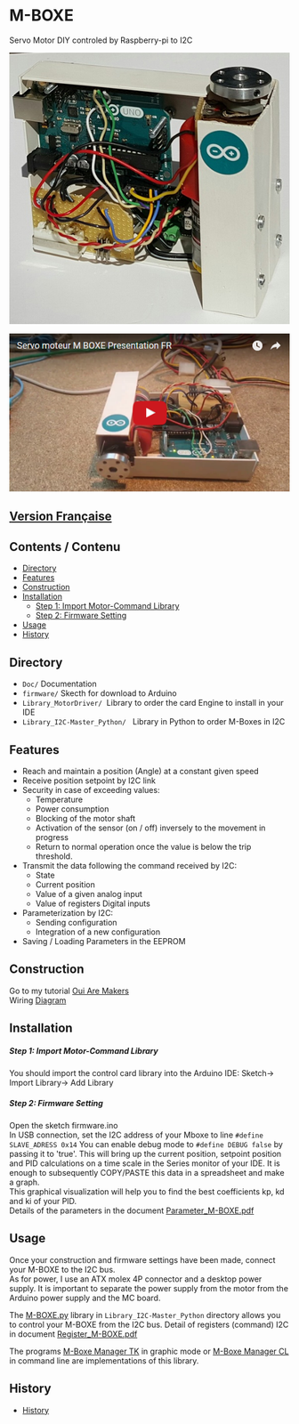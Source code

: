 # M-BOXE

Servo Motor DIY controled by Raspberry-pi to I2C

<img src="https://github.com/Nao974/M-BOXE/blob/master/M-BOXE.jpg" title="Photo M-BOXE" alt="Photo M-Boxe">  


[![](https://github.com/Nao974/M-BOXE/blob/master/doc/M-BOXE_Video.png)](https://youtu.be/asLjmGtZqu0)

## [Version Française](https://github.com/Nao974/M-BOXE/blob/master/README_FR.md)  

## Contents / Contenu

* [Directory](https://github.com/Nao974/M-BOXE/blob/master/README.md#directory)
* [Features](https://github.com/Nao974/M-BOXE/blob/master/README.md#features)
* [Construction](https://github.com/Nao974/M-BOXE/blob/master/README.md#construction)
* [Installation](https://github.com/Nao974/M-BOXE/blob/master/README.md#installation)
	* [Step 1: Import Motor-Command Library](https://github.com/Nao974/M-BOXE/blob/master/README.md#step-1-import-motor-command-library)	
	* [Step 2: Firmware Setting](https://github.com/Nao974/M-BOXE/blob/master/README.md#step-2-firmware-setting)
* [Usage](https://github.com/Nao974/M-BOXE/blob/master/README.md#usage)
* [History](https://github.com/Nao974/M-BOXE/blob/master/README.md#history)


## Directory

* ```Doc/```       Documentation  
* ```firmware/```  Skecth for download to Arduino  
* ```Library_MotorDriver/```  Library to order the card Engine to install in your IDE  
* ```Library_I2C-Master_Python/```   Library in Python to order M-Boxes in I2C  

## Features

* Reach and maintain a position (Angle) at a constant given speed
* Receive position setpoint by I2C link
* Security in case of exceeding values:
	* Temperature
	* Power consumption
	* Blocking of the motor shaft
	* Activation of the sensor (on / off) inversely to the movement in progress
	* Return to normal operation once the value is below the trip threshold.
* Transmit the data following the command received by I2C: 
	* State
	* Current position
	* Value of a given analog input
	* Value of registers Digital inputs
* Parameterization by I2C: 
	* Sending configuration
	* Integration of a new configuration
* Saving / Loading Parameters in the EEPROM  


## Construction

Go to my tutorial [Oui Are Makers](http://ouiaremakers.com/posts/tutoriel-diy-maxi-servo-moteur-i2c)  
Wiring [Diagram](https://github.com/Nao974/M-BOXE/blob/master/doc/Wiring.png)

## Installation

##### Step 1: Import Motor-Command Library

You should import the control card library into the Arduino IDE:
	Sketch-> Import Library-> Add Library


##### Step 2: Firmware Setting

Open the sketch firmware.ino  
In USB connection, set the I2C address of your Mboxe to line ``` #define SLAVE_ADRESS 0x14 ```
You can enable debug mode to ```#define DEBUG false``` by passing it to 'true'. This will bring up the current position, setpoint position and PID calculations on a time scale in the Series monitor of your IDE. It is enough to subsequently COPY/PASTE this data in a spreadsheet and make a graph.  
This graphical visualization will help you to find the best coefficients kp, kd and ki of your PID.  
Details of the parameters in the document [Parameter_M-BOXE.pdf](https://github.com/Nao974/M-BOXE/blob/master/doc/Parameter_M-BOXE.pdf)


## Usage

Once your construction and firmware settings have been made, connect your M-BOXE to the I2C bus.  
As for power, I use an ATX molex 4P connector and a desktop power supply. It is important to separate the power supply from the motor from the Arduino power supply and the MC board.  

The [M-BOXE.py](https://github.com/Nao974/M-BOXE/blob/master/Library_I2C-Master_Python/M-BOXE.py) library in `Library_I2C-Master_Python` directory allows you to control your M-BOXE from the I2C bus.
Detail of registers (command) I2C in document [Register_M-BOXE.pdf](https://github.com/Nao974/M-BOXE/blob/master/doc/Register_I2C_M-BOXE.pdf)  

The programs [M-Boxe Manager TK](https://github.com/Nao974/M-BOXE_Manager_TK) in graphic mode or [M-Boxe Manager CL](https://github.com/Nao974/M-BOXE_Manager_CL) in command line are implementations of this library.  


## History

- [History](https://github.com/Nao974/M-BOXE/blob/master/history.md)


